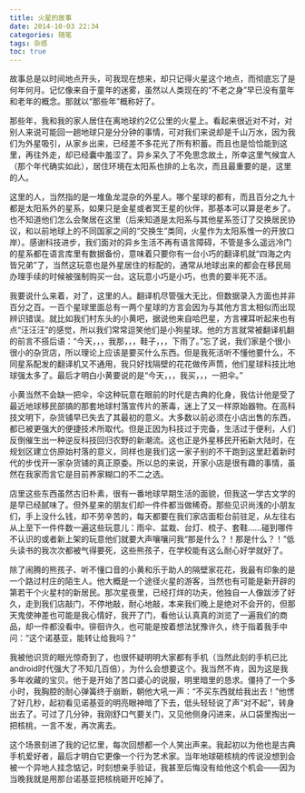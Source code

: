 ```yaml
---
title: 火星的故事
date: 2014-10-03 22:34
categories: 随笔
tags: 杂感
toc: true
---
```

故事总是以时间地点开头，可我现在想来，却只记得火星这个地点，而彻底忘了是何年何月。记忆像来自于童年的迷雾，虽然以人类现在的“不老之身”早已没有童年和老年的概念。那就以“那些年”概称好了。

那些年，我和我的家人居住在离地球约2亿公里的火星上。看起来很近对不对，对别人来说可能回一趟地球只是分分钟的事情，可对我们来说却是千山万水，因为我们为外星吸引，从家乡出来，已经差不多花光了所有积蓄。而且也是恰恰能到这里，再往外走，却已经囊中羞涩了。异乡呆久了不免思念故土，所幸这里气候宜人（那个年代确实如此），居住环境在太阳系也排的上名次，而且最重要的是，这里的人。

这里的人，当然指的是一堆鱼龙混杂的外星人。哪个星球的都有，而且百分之九十都是太阳系外的星系，如果只是金星或者冥王星的伙伴，那基本可以算是老乡了。也不知道他们怎么会聚居在这里（后来知道是太阳系与其他星系签订了交换居民协议，和以前地球上的不同国家之间的“交换生”类同，火星作为太阳系惟一的开放口岸）。感谢科技进步，我们面对的异乡生活不再有语言障碍，不管是多么遥远冷门的星系都在语言库里有数据备份，意味着只要你有一台小巧的翻译机就“四海之内皆兄弟”了，当然这玩意也是外星居住的标配的，通常从地球出来的都会在移民局办理手续的时候被强制购买一台。这玩意小巧是小巧，也贵的要半死不活。

我要说什么来着，对了，这里的人。翻译机尽管强大无比，但数据录入方面也并非百分之百。一百个星球里面总有一两个星球的方言会因为与其他方言太相似而出现辨识错误。就比如我们村东头的小黄吧，据说他来自哈巴星，方言裸耳听起来也有点“汪汪汪”的感觉，所以我们常常逗笑他们是小狗星球。他的方言就常被翻译机翻的前言不搭后语：“今天，，，我那，，，鞋子，，，下雨了。”忘了说，我们家是个很小很小的杂货店，所以理论上应该是要买什么东西。但是我死活听不懂他要什么，不同星系配发的翻译机又不通用，我只好找隔壁的花花做传声筒，他们星球科技比地球强太多了。最后才明白小黄要说的是“今天，，，我买，，，一把伞。”

小黄当然不会缺一把伞，伞这种玩意在眼前的时代是古典的化身，我估计他是受了最近地球移民部搞的那套地球村落宣传片的荼毒，迷上了又一样原始器物。在高科技文明下，杂货铺早已失去了其最初的意义。大多数以前必须在小店出售的东西，都已被更强大的便捷技术所取代。但是正因为科技过于完备，生活过于便利，人们反倒催生出一种逆反科技回归农野的新潮流。这也正是外星移民开拓新大陆时，在规划区建立仿原始村落的意义，同样也是我们这一家子别的不干跑到这里赶着新时代的步伐开一家杂货铺的真正原委。所以总的来说，开家小店是很有趣的事情，虽然在我家而言它是目前养家糊口的不二之选。

店里这些东西虽然古旧朴素，很有一番地球早期生活的面貌，但我这一学古文学的是早已经腻味了。但外星来的朋友们却一件件都当做稀奇。那些见识尚浅的小朋友们，手上没什么钱，却不劳辛苦的，每天都要在我们家店面柜台前驻足，从左往右从上至下一件件数一遍这些玩意儿：雨伞、盆栽、台灯、梳子、套鞋……碰到哪件不认识的或者新上架的玩意他们就要大声嚷嚷问我“那是什么？！那是什么？！”低头读书的我次次都被气得要死，这些熊孩子，在学校能有这么耐心好学就好了。

除了闹腾的熊孩子、听不懂口音的小黄和乐于助人的隔壁家花花，我最有印象的是一个路过村庄的陌生人。他大概是一个途径火星的游客，当然也有可能是新开辟的第若干个火星村的新居民。那次星夜里，已经打烊的功夫，他独自一人像跋涉了好久，走到我们店敲门，不停地敲，耐心地敲，本来我们晚上是绝对不会开的，但那天鬼使神差也可能是我心情好，我开了门，看他认认真真的浏览了一遍我们的商品，却一件都没看中。徘徊许久，也可能是按着想法犹豫许久，终于指着我手中问：“这个诺基亚，能转让给我吗？”

我被他识货的眼光惊奇到了，也很怀疑明明大家都有手机（当然此刻的手机已比android时代强大了不知几百倍），为什么会想要这个。我当然不肯，因为这是我多年收藏的宝贝。他于是开始了苦口婆心的说服，明里暗里的恳求。僵持了一个多小时，我胸腔的耐心弹簧终于崩断，朝他大吼一声：“不买东西就给我出去！”他愣了好几秒，起初看见诺基亚的明亮眼神暗了下去，低头轻轻说了声“对不起”，转身出去了。可过了几分钟，我刚舒口气要关门，又见他侧身闪进来，从口袋里掏出一把核桃，一言不发，再次离去。

这个场景刻进了我的记忆里，每次回想都一个人笑出声来。我起初以为他也是古典手机爱好者，最后才明白它更像一个行为艺术家。当年地球砸核桃的传说没想到会被一个异地人挂念惦记，时刻想亲手验证，我甚至后悔没有给他这个机会——因为当晚我就是用那台诺基亚把核桃砸开吃掉了。
